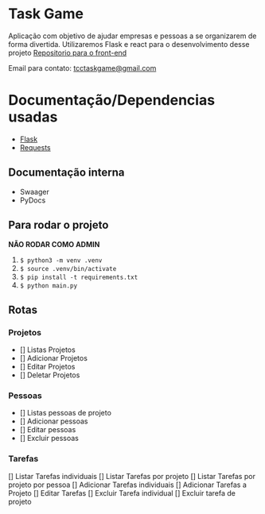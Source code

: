 # Task Game 
Aplicação com objetivo de ajudar empresas e pessoas a se organizarem de forma divertida.
Utilizaremos Flask e react para o desenvolvimento desse projeto
[Repositorio para o front-end](https://github.com/Task-Game/task-game-front)

Email para contato: [tcctaskgame@gmail.com](tcctaskgame@gmail.com)

# Documentação/Dependencias usadas
- [Flask](https://flask.palletsprojects.com/en/1.1.x)
- [Requests](https://requests.readthedocs.io/en/master/)

## Documentação interna
- Swaager
- PyDocs

## Para rodar o projeto

**NÃO RODAR COMO ADMIN**
1. ```$ python3 -m venv .venv```
2. ```$ source .venv/bin/activate```
3. ```$ pip install -t requirements.txt```
4. ```$ python main.py```

## Rotas
### Projetos
- [] Listas Projetos
- [] Adicionar Projetos
- [] Editar Projetos
- [] Deletar Projetos

### Pessoas
- [] Listas pessoas de projeto
- [] Adicionar pessoas
- [] Editar pessoas
- [] Excluir pessoas


### Tarefas
[] Listar Tarefas individuais
[] Listar Tarefas por projeto
[] Listar Tarefas por projeto por pessoa
[] Adicionar Tarefas individuais
[] Adicionar Tarefas a Projeto
[] Editar Tarefas
[] Excluir Tarefa individual
[] Excluir tarefa de projeto
